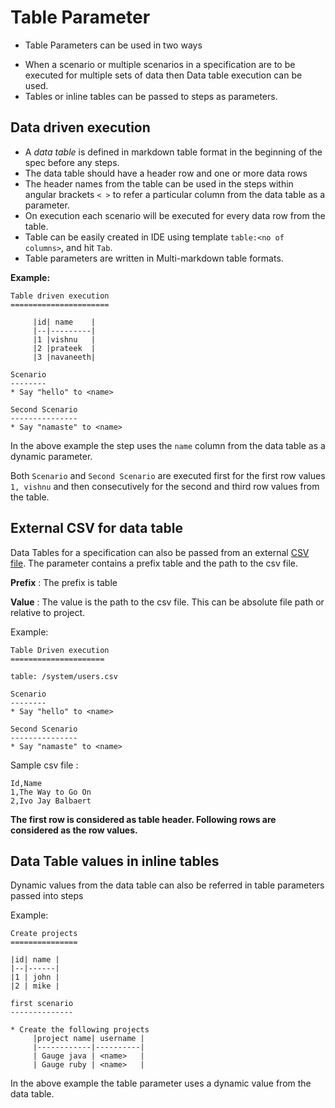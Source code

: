 # Table Parameter

* Table Parameters can be used in two ways
- When a scenario or multiple scenarios in a specification are to be executed for multiple sets of data then Data table execution can be used.
- Tables or inline tables can be passed to steps as parameters.

## Data driven execution
* A *data table* is defined in markdown table format in the beginning of the spec before any steps.
* The data table should have a header row and one or more data rows
* The header names from the table can be used in the steps within angular brackets `< >` to refer a particular column from the data table as a parameter.
* On execution each scenario will be executed for every data row from the table.
* Table can be easily created in IDE using template `table:<no of columns>`, and hit `Tab`.
* Table parameters are written in Multi-markdown table formats.

**Example:**

```
Table driven execution
======================

     |id| name    |
     |--|---------|
     |1 |vishnu   |
     |2 |prateek  |
     |3 |navaneeth|

Scenario
--------
* Say "hello" to <name>

Second Scenario
---------------
* Say "namaste" to <name>
```

In the above example the step uses the `name` column from the data table as a dynamic parameter.

Both `Scenario` and `Second Scenario` are executed first for the first row values `1, vishnu` and then consecutively for the second and third row values from the table.

## External CSV for data table

Data Tables for a specification can also be passed from an external [CSV file](http://en.wikipedia.org/wiki/Comma-separated_values). The parameter contains a prefix table and the path to the csv file.

**Prefix** : The prefix is table

**Value** : The value is the path to the csv file. This can be absolute file path or relative to project.

Example:

```
Table Driven execution
=====================

table: /system/users.csv

Scenario
--------
* Say "hello" to <name>

Second Scenario
---------------
* Say "namaste" to <name>
```

Sample csv file :

```
Id,Name
1,The Way to Go On
2,Ivo Jay Balbaert
```

**The first row is considered as table header. Following rows are considered as the row values.**

## Data Table values in inline tables
Dynamic values from the data table can also be referred in table parameters passed into steps

Example:

```
Create projects
===============

|id| name |
|--|------|
|1 | john |
|2 | mike |

first scenario
--------------

* Create the following projects
     |project name| username |
     |------------|----------|
     | Gauge java | <name>   |
     | Gauge ruby | <name>   |
```

In the above example the table parameter uses a dynamic value from the data table.
